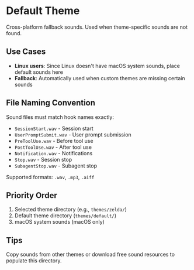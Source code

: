 # Default Theme

Cross-platform fallback sounds. Used when theme-specific sounds are not found.

## Use Cases

- **Linux users**: Since Linux doesn't have macOS system sounds, place default sounds here
- **Fallback**: Automatically used when custom themes are missing certain sounds

## File Naming Convention

Sound files must match hook names exactly:

- `SessionStart.wav` - Session start
- `UserPromptSubmit.wav` - User prompt submission
- `PreToolUse.wav` - Before tool use
- `PostToolUse.wav` - After tool use
- `Notification.wav` - Notifications
- `Stop.wav` - Session stop
- `SubagentStop.wav` - Subagent stop

Supported formats: `.wav`, `.mp3`, `.aiff`

## Priority Order

1. Selected theme directory (e.g., `themes/zelda/`)
2. Default theme directory (`themes/default/`)
3. macOS system sounds (macOS only)

## Tips

Copy sounds from other themes or download free sound resources to populate this directory.